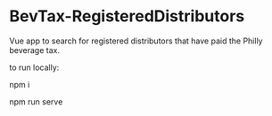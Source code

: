 # BevTax-RegisteredDistributors
Vue app to search for registered distributors that have paid the Philly beverage tax.

to run locally:

npm i

npm run serve
